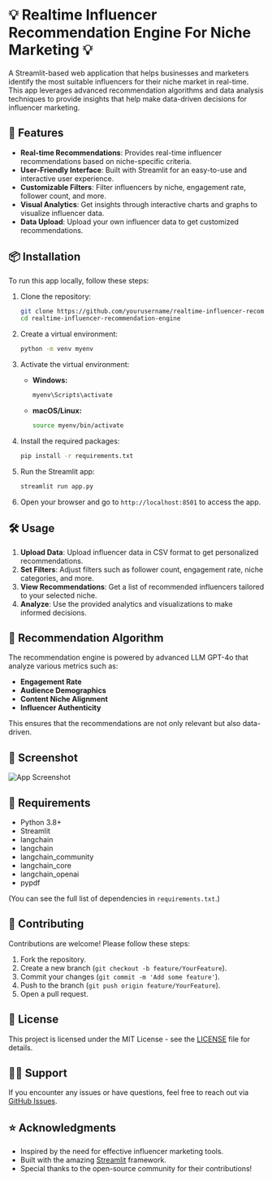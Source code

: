 # 💡 Realtime Influencer Recommendation Engine For Niche Marketing 💡

A Streamlit-based web application that helps businesses and marketers identify the most suitable influencers for their niche market in real-time. This app leverages advanced recommendation algorithms and data analysis techniques to provide insights that help make data-driven decisions for influencer marketing.

## 🚀 Features

- **Real-time Recommendations**: Provides real-time influencer recommendations based on niche-specific criteria.
- **User-Friendly Interface**: Built with Streamlit for an easy-to-use and interactive user experience.
- **Customizable Filters**: Filter influencers by niche, engagement rate, follower count, and more.
- **Visual Analytics**: Get insights through interactive charts and graphs to visualize influencer data.
- **Data Upload**: Upload your own influencer data to get customized recommendations.

## 📦 Installation

To run this app locally, follow these steps:

1. Clone the repository:

   ```bash
   git clone https://github.com/yourusername/realtime-influencer-recommendation-engine.git
   cd realtime-influencer-recommendation-engine
   ```

2. Create a virtual environment:

   ```bash
   python -m venv myenv
   ```

3. Activate the virtual environment:

   - **Windows:**
     ```bash
     myenv\Scripts\activate
     ```
   - **macOS/Linux:**
     ```bash
     source myenv/bin/activate
     ```

4. Install the required packages:

   ```bash
   pip install -r requirements.txt
   ```

5. Run the Streamlit app:

   ```bash
   streamlit run app.py
   ```

6. Open your browser and go to `http://localhost:8501` to access the app.

## 🛠 Usage

1. **Upload Data**: Upload influencer data in CSV format to get personalized recommendations.
2. **Set Filters**: Adjust filters such as follower count, engagement rate, niche categories, and more.
3. **View Recommendations**: Get a list of recommended influencers tailored to your selected niche.
4. **Analyze**: Use the provided analytics and visualizations to make informed decisions.

## 🧠 Recommendation Algorithm

The recommendation engine is powered by advanced LLM GPT-4o that analyze various metrics such as:

- **Engagement Rate**
- **Audience Demographics**
- **Content Niche Alignment**
- **Influencer Authenticity**
  
This ensures that the recommendations are not only relevant but also data-driven.

## 🎨 Screenshot

![App Screenshot](path/to/screenshot.png)

## 📝 Requirements

- Python 3.8+
- Streamlit 
- langchain
- langchain
- langchain_community
- langchain_core
- langchain_openai
- pypdf

(You can see the full list of dependencies in `requirements.txt`.)

## 🤝 Contributing

Contributions are welcome! Please follow these steps:

1. Fork the repository.
2. Create a new branch (`git checkout -b feature/YourFeature`).
3. Commit your changes (`git commit -m 'Add some feature'`).
4. Push to the branch (`git push origin feature/YourFeature`).
5. Open a pull request.

## 📄 License

This project is licensed under the MIT License - see the [LICENSE](LICENSE) file for details.

## 🙋‍♂️ Support

If you encounter any issues or have questions, feel free to reach out via [GitHub Issues](https://github.com/aqibrehmanpirzada/Realtime-Influencer-Recommendation-System-Using-GPT-4o/issues).

## ⭐ Acknowledgments

- Inspired by the need for effective influencer marketing tools.
- Built with the amazing [Streamlit](https://streamlit.io) framework.
- Special thanks to the open-source community for their contributions!
